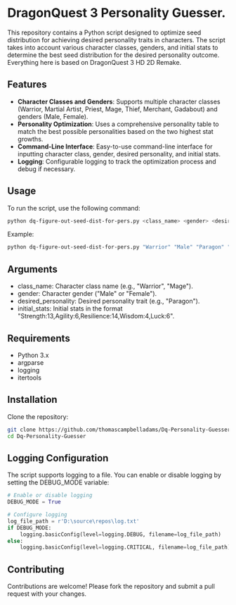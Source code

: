 # DragonQuest 3 Personality Guesser.

This repository contains a Python script designed to optimize seed distribution for achieving desired personality traits in characters. The script takes into account various character classes, genders, and initial stats to determine the best seed distribution for the desired personality outcome. Everything here is based on DragonQuest 3 HD 2D Remake.

## Features

- **Character Classes and Genders**: Supports multiple character classes (Warrior, Martial Artist, Priest, Mage, Thief, Merchant, Gadabout) and genders (Male, Female).
- **Personality Optimization**: Uses a comprehensive personality table to match the best possible personalities based on the two highest stat growths.
- **Command-Line Interface**: Easy-to-use command-line interface for inputting character class, gender, desired personality, and initial stats.
- **Logging**: Configurable logging to track the optimization process and debug if necessary.

## Usage

To run the script, use the following command:
```sh
python dq-figure-out-seed-dist-for-pers.py <class_name> <gender> <desired_personality> <initial_stats>
```

Example:
```sh
python dq-figure-out-seed-dist-for-pers.py "Warrior" "Male" "Paragon" "Strength:13,Agility:6,Resilience:14,Wisdom:4,Luck:6"
```

## Arguments
 - class_name: Character class name (e.g., "Warrior", "Mage").
 - gender: Character gender ("Male" or "Female").
 - desired_personality: Desired personality trait (e.g., "Paragon").
 - initial_stats: Initial stats in the format "Strength:13,Agility:6,Resilience:14,Wisdom:4,Luck:6".

## Requirements
 - Python 3.x
 - argparse
 - logging
 - itertools

## Installation
Clone the repository:
```sh
git clone https://github.com/thomascampbelladams/Dq-Personality-Guesser.git
cd Dq-Personality-Guesser
```

## Logging Configuration
The script supports logging to a file. You can enable or disable logging by setting the DEBUG_MODE variable:
```python
# Enable or disable logging
DEBUG_MODE = True

# Configure logging
log_file_path = r'D:\source\repos\log.txt'
if DEBUG_MODE:
    logging.basicConfig(level=logging.DEBUG, filename=log_file_path)
else:
    logging.basicConfig(level=logging.CRITICAL, filename=log_file_path)
```

## Contributing
Contributions are welcome! Please fork the repository and submit a pull request with your changes.
